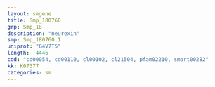 ```yaml
---
layout: smgene
title: Smp_180760
grp: Smp_18
description: "neurexin"
smp: Smp_180760.1
uniprot: "G4V7T5"
length:  4446
cdd: "cd00054, cd00110, cl00102, cl21504, pfam02210, smart00282"
kk: K07377
categories: sm
---
```

